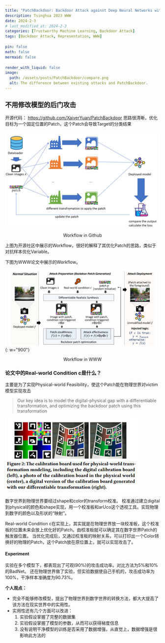 ```yaml
---
title: "PatchBackdoor: Backdoor Attack against Deep Neural Networks without Model Modification"
description: Tsinghua 2023 WWW
date: 2024-2-3
# last_modified_at: 2024-2-3
categories: [Trustworthy Machine Learning, Backdoor Attack]
tags: [Backdoor Attack, Representation, WWW]

pin: false
math: false
mermaid: false

render_with_liquid: false
image: 
  path: /assets/posts/PatchBackdoor/compare.png
  alt: The difference between existing attacks and PatchBackdoor.
---
```


## **不用修改模型的后门攻击**
开源代码： https://github.com/XaiverYuan/PatchBackdoor
思路很清晰，优化目标为一个固定位置的Patch，这个Patch会导致Target的分类结果

![workflow_github](https://github.com/XaiverYuan/PatchBackdoor/raw/main/markdown/train.PNG)
<center>Workflow in Github</center>

上图为开源社区中展示的Workflow，很好的解释了其优化Patch的思路，类似于对抗样本优化Variable。

下图为WWW论文中展示的Workflow。

![workflow_paper](/assets/posts/PatchBackdoor/workflow.png){: w="900"}
<center>Workflow in WWW</center>

### 论文中的Real-world Condition c是什么？

主要是为了实现Physical-world Feasibility，使这个Patch能在物理世界对victim模型实现攻击
> Our key idea is to model the digital-physical gap with a differentiable transformation, and optimizing the backdoor patch using this transformation

![physical](/assets/posts/PatchBackdoor/physical.png)

数字世界到物理世界要经过shape和color的transform校准。
校准通过建立digital到physical的颜色和shape实现，用一个校准板和arUco这个透视工具。实现物理到数字的颜色以及形状的“映射”。

Real-world Condition c在实现上，其实就是在物理世界放一块校准板，这个校准板的位置未来会放上优化好的Patch。由校准板就可以确定其在数字世界Patch的触发器位置。
当优化完成后，又通过校准板的映射关系，可以打印出一个Color转换好的物理的Patch，这个Patch放在原位置上，就可以实现攻击了。

#### Experiment
实验在多个模型下，都表现出了可观(90%)的攻击成功率。对比方法为5%和10%的BadNet。
还在物理世界做了实验，但实验数据使自己手机的，攻击成功率为100%，干净样本准确度为90.73%。

**个人观点：** 
- 完全不能够修改模型，提出了物理世界到数字世界的转换方法，都大大提高了该方法在现实世界中的实用性。
- 实用性还有几个方面可以改进：
    1. 实验假设掌握了完整的数据集
    2. 实验假设掌握了模型的参数，从而可以获得梯度信息
    3. 没有说明干净模型的训练是否采用了数据增强，从直觉上，数据增强是很影响此方法的